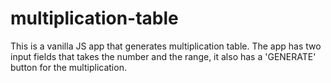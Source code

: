 # multiplication-table
This is a vanilla JS app that generates multiplication table. The app has two input fields that takes the number and the range, it also has a 'GENERATE' button for the multiplication.

